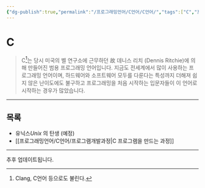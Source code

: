 ```yaml
---
{"dg-publish":true,"permalink":"/프로그래밍언어/C언어/C언어/","tags":["C","프로그래밍언어"],"created":"2024-02-06T20:25:23.214+09:00","updated":"2024-04-24T13:18:56.714+09:00"}
---
```



# C

> C[^1]는 당시 미국의 벨 연구소에 근무하던 故 데니스 리치 (Dennis Ritchie)에 의해 만들어진 범용 프로그래밍 언어입니다. 지금도 전세계에서 많이 사용하는 프로그래밍 언어이며, 하드웨어와 소프트웨어 모두를 다룬다는 특성까지 더해져 쉽지 않은 난이도에도 불구하고 프로그래밍을 처음 시작하는 입문자들이 이 언어로 시작하는 경우가 많았습니다. 

---

## 목록
+ 유닉스*Unix* 의 탄생 (예정)
+ [[프로그래밍언어/C언어/프로그램개발과정\|C 프로그램을 만드는 과정]]

---
추후 업데이트됩니다.

[^1]: Clang, C언어 등으로도 불린다.